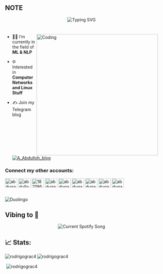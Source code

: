 <h2>NOTE</h2>

<div align="center">
  <img src="https://readme-typing-svg.demolab.com?font=Caprasimo&weight=600&size=30&duration=3000&pause=500&color=65B927&center=true&vCenter=true&width=900&lines=Bonjour👋,+I'm+Abdullokh;I'm+Software+engineer+from+Uzbekistan;" alt="Typing SVG" />
</div>
<div align="center">
 <small> </small>
</div>
<h1> </h1>

<img align="right" alt="Coding" width="400" src="https://i.pinimg.com/564x/91/77/97/91779771e0c323b769b5468319754d3a.jpg">

- 👨‍💻 I’m currently in the field of **ML & NLP**
  
- 🌐 Interested in **Computer Networks and Linux Stuff**

- ✍ Join my Telegram blog 
  <a href="https://t.me/abduganievabdullokh" target="blank"><img align="center" src="https://img.shields.io/badge/Telegram-2CA5E0?style=for-the-badge&logo=telegram&logoColor=white" alt="A_Abdulloh_blog" /></a>

<h3 align="left">Connect my other accounts:</h3>
<p align="left">
<a href="https://twitter.com/abduganiev_abdu" target="blank"><img align="center" src="https://raw.githubusercontent.com/rahuldkjain/github-profile-readme-generator/master/src/images/icons/Social/twitter.svg" alt="abduganiev_abdu" height="30" width="40" /></a>
<a href="https://linkedin.com/in/abdullokh-abduganiev-a16118232/" target="blank"><img align="center" src="https://raw.githubusercontent.com/rahuldkjain/github-profile-readme-generator/master/src/images/icons/Social/linked-in-alt.svg" alt="abdullokh-abduganiev-a16118232/" height="30" width="40" /></a>
<a href="https://stackoverflow.com/users/18219609" target="blank"><img align="center" src="https://raw.githubusercontent.com/rahuldkjain/github-profile-readme-generator/master/src/images/icons/Social/stack-overflow.svg" alt="18219609" height="30" width="40" /></a>
<a href="https://www.youtube.com/watch?v=dQw4w9WgXcQ" target="blank"><img align="center" src="https://raw.githubusercontent.com/rahuldkjain/github-profile-readme-generator/master/src/images/icons/Social/facebook.svg" alt="abduganiev.abdullakh" height="30" width="40" /></a>
<a href="https://www.youtube.com/watch?v=dQw4w9WgXcQ" target="blank"><img align="center" src="https://raw.githubusercontent.com/rahuldkjain/github-profile-readme-generator/master/src/images/icons/Social/instagram.svg" alt="abduganiev.abdullakh" height="30" width="40" /></a>
<a href="https://www.youtube.com/channel/UC9PqUzGmDhrWa1YLVUmQMWA" target="blank"><img align="center" src="https://raw.githubusercontent.com/rahuldkjain/github-profile-readme-generator/master/src/images/icons/Social/youtube.svg" alt="abduganiev.abdullokh" height="30" width="40" /></a>
<a href="https://www.hackerrank.com/abduganiev_abdu" target="blank"><img align="center" src="https://raw.githubusercontent.com/rahuldkjain/github-profile-readme-generator/master/src/images/icons/Social/hackerrank.svg" alt="abduganiev_abdu" height="30" width="40" /></a>
<a href="https://leetcode.com/u/abduuullokh/" target="blank"><img align="center" src="https://raw.githubusercontent.com/rahuldkjain/github-profile-readme-generator/master/src/images/icons/Social/leet-code.svg" alt="abduganievabdullokh" height="30" width="40" /></a>
<a href="https://discord.gg/abduganiev_abdu#3984" target="blank"><img align="center" src="https://raw.githubusercontent.com/rahuldkjain/github-profile-readme-generator/master/src/images/icons/Social/discord.svg" alt="abduganiev_abdu#3984" height="30" width="40" /></a>
</p>



<br>

<div align="left">
  <img src="https://duolingo-stats-card.vercel.app/api?username=abduganiev_abdu" alt="Duolingo">
</div>

<h2>Vibing to 🎵</h2>

<div align="center">
  <img src="https://rodrigograc4-spotify-readme.vercel.app/api?theme=dark" alt="Current Spotify Song">
</div>

<h2>📈 Stats:</h2>

<p><img align="left" src="https://github-readme-stats.vercel.app/api/top-langs?username=abduganievabdullokh&show_icons=true&count_private=true&hide_border=true&title_color=65B927&icon_color=285209&text_color=c9d1d9&bg_color=0d1117" alt="rodrigograc4"  /></p>

<p><img align="center" src="https://github-readme-streak-stats.herokuapp.com/?user=abduganievabdullokh&show_icons=true&count_private=true&hide_border=true&title_color=FFFFFF&icon_color=FFFFFF&text_color=FFFFFF&bg_color=FFFFFF&theme=transparent&ring=65B927&sideNums=FFFFFF&currStreakNum=FFFFFF&fire=65B927&currStreakLabel=65B927&stroke=65B927&dates=285209&sideLabels=65B927" alt="rodrigograc4" /></p>

<p>&nbsp;<img align="center" color="black" src="https://github-readme-stats.vercel.app/api?username=abduganievabdullokh&show_icons=true&count_private=true&hide_border=true&title_color=65B927&icon_color=285209&text_color=c9d1d9&bg_color=0d1117" alt="rodrigograc4" /></p>

